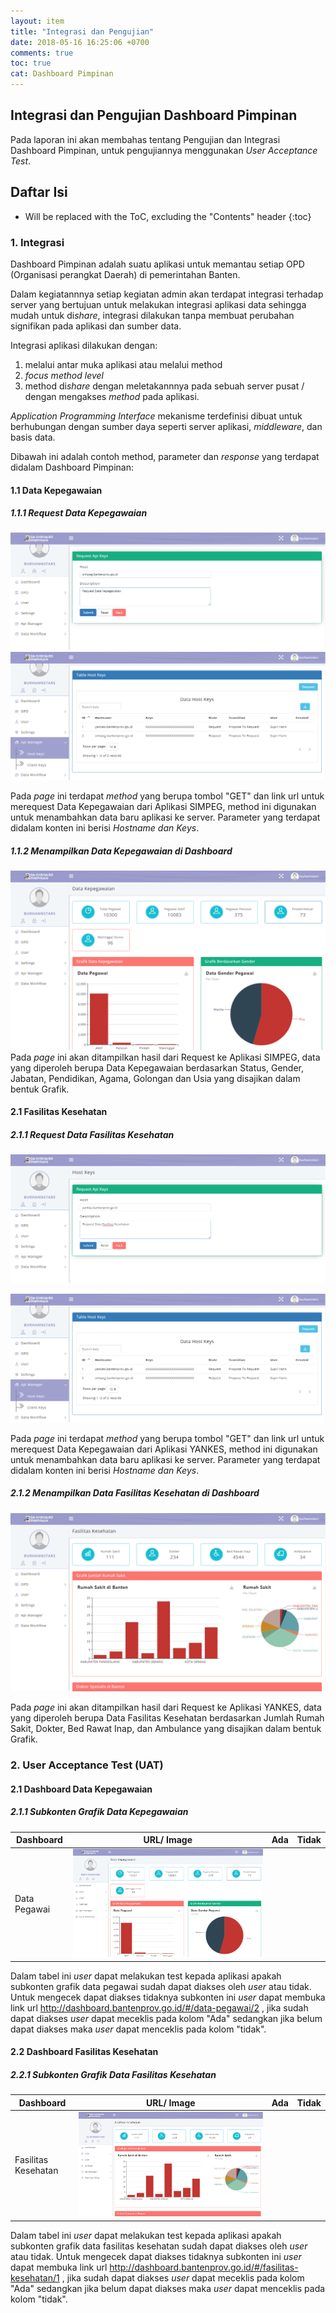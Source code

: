 ```yaml
---
layout: item
title: "Integrasi dan Pengujian"
date: 2018-05-16 16:25:06 +0700
comments: true
toc: true
cat: Dashboard Pimpinan
---
```


## Integrasi dan Pengujian Dashboard Pimpinan
Pada laporan ini akan membahas tentang Pengujian dan Integrasi Dashboard Pimpinan, untuk pengujiannya menggunakan *User Acceptance Test*.

## Daftar Isi
* Will be replaced with the ToC, excluding the "Contents" header
{:toc}

### 1. Integrasi
Dashboard Pimpinan adalah suatu aplikasi untuk memantau setiap OPD (Organisasi perangkat Daerah) di pemerintahan Banten.

Dalam kegiatannnya setiap kegiatan admin akan terdapat integrasi terhadap server yang bertujuan untuk melakukan integrasi aplikasi data sehingga mudah untuk di*share*, integrasi dilakukan tanpa membuat perubahan signifikan pada aplikasi dan sumber data.

Integrasi aplikasi dilakukan dengan:
1. melalui antar muka aplikasi atau melalui method
2. *focus method level*
3. method di*share* dengan meletakannnya pada sebuah server pusat / dengan mengakses *method* pada aplikasi.

*Application Programming Interface*
mekanisme terdefinisi dibuat untuk berhubungan dengan sumber daya seperti server aplikasi, *middleware*, dan basis data.

Dibawah ini adalah contoh method, parameter dan *response* yang terdapat didalam Dashboard Pimpinan:
#### 1.1 Data Kepegawaian
##### 1.1.1 Request Data Kepegawaian
[![request_kepegawaian](../images/dashboard-pimpinan/integrasi-dan-pengujian/request_kepegawaian.png)](../images/dashboard-pimpinan/integrasi-dan-pengujian/request_kepegawaian.png)
[![list_host_keys](../images/dashboard-pimpinan/integrasi-dan-pengujian/list_host_keys.png)](../images/dashboard-pimpinan/integrasi-dan-pengujian/list_host_keys.png)

Pada *page* ini terdapat *method* yang berupa tombol "GET" dan link url untuk merequest Data Kepegawaian dari Aplikasi SIMPEG, method ini digunakan untuk menambahkan data baru aplikasi ke server. Parameter yang terdapat didalam konten ini berisi *Hostname dan Keys*.

##### 1.1.2 Menampilkan Data Kepegawaian di Dashboard
[![grafik_data_kepegawaian](../images/dashboard-pimpinan/integrasi-dan-pengujian/grafik_data_kepegawaian.png)](../images/dashboard-pimpinan/integrasi-dan-pengujian/grafik_data_kepegawaian.png)
Pada *page* ini akan ditampilkan hasil dari Request ke Aplikasi SIMPEG, data yang diperoleh berupa Data Kepegawaian berdasarkan Status, Gender, Jabatan, Pendidikan, Agama, Golongan dan Usia yang disajikan dalam bentuk Grafik.

#### 2.1 Fasilitas Kesehatan

##### 2.1.1 Request Data Fasilitas Kesehatan

[![request_data_fasilitas_kesehatan](../images/dashboard-pimpinan/integrasi-dan-pengujian/request_data_fasilitas_kesehatan.png)](../images/dashboard-pimpinan/integrasi-dan-pengujian/request_data_fasilitas_kesehatan.png)

[![list_host_keys](../images/dashboard-pimpinan/integrasi-dan-pengujian/list_host_keys.png)](../images/dashboard-pimpinan/integrasi-dan-pengujian/list_host_keys.png)

Pada *page* ini terdapat *method* yang berupa tombol "GET" dan link url untuk merequest Data Kepegawaian dari Aplikasi YANKES, method ini digunakan untuk menambahkan data baru aplikasi ke server. Parameter yang terdapat didalam konten ini berisi *Hostname dan Keys*.

##### 2.1.2 Menampilkan Data Fasilitas Kesehatan di Dashboard

[![grafik_data_faskes](../images/dashboard-pimpinan/integrasi-dan-pengujian/grafik_data_faskes.png)](../images/dashboard-pimpinan/integrasi-dan-pengujian/grafik_data_faskes.png)



Pada *page* ini akan ditampilkan hasil dari Request ke Aplikasi YANKES, data yang diperoleh berupa Data Fasilitas Kesehatan berdasarkan Jumlah Rumah Sakit, Dokter, Bed Rawat Inap, dan Ambulance yang disajikan dalam bentuk Grafik.

### 2. User Acceptance Test (UAT)

#### 2.1 Dashboard Data Kepegawaian

##### 2.1.1 Subkonten Grafik Data Kepegawaian

| Dashboard    | URL/ Image                                                   | Ada  | Tidak |
| ------------ | ------------------------------------------------------------ | ---- | ----- |
| Data Pegawai | [![uat_data_kepegawaian](../images/dashboard-pimpinan/integrasi-dan-pengujian/uat_data_kepegawaian.png)](../images/dashboard-pimpinan/integrasi-dan-pengujian/uat_data_kepegawaian.png) |      |       |

Dalam tabel ini *user* dapat melakukan test kepada aplikasi apakah subkonten grafik data pegawai sudah dapat diakses oleh *user* atau tidak. Untuk mengecek dapat diakses tidaknya subkonten ini *user* dapat membuka link url http://dashboard.bantenprov.go.id/#/data-pegawai/2 , jika sudah dapat diakses *user* dapat meceklis pada kolom "Ada" sedangkan jika belum dapat diakses maka *user* dapat menceklis pada kolom "tidak".

#### 2.2 Dashboard Fasilitas Kesehatan

##### 2.2.1 Subkonten Grafik Data Fasilitas Kesehatan

| Dashboard           | URL/ Image                                                   | Ada  | Tidak |
| ------------------- | ------------------------------------------------------------ | ---- | ----- |
| Fasilitas Kesehatan | [![grafik_data_faskes](../images/dashboard-pimpinan/integrasi-dan-pengujian/grafik_data_faskes.png)](../images/dashboard-pimpinan/integrasi-dan-pengujian/grafik_data_faskes.png) |      |       |

Dalam tabel ini *user* dapat melakukan test kepada aplikasi apakah subkonten grafik data fasilitas kesehatan sudah dapat diakses oleh *user* atau tidak. Untuk mengecek dapat diakses tidaknya subkonten ini *user* dapat membuka link url http://dashboard.bantenprov.go.id/#/fasilitas-kesehatan/1 , jika sudah dapat diakses *user* dapat meceklis pada kolom "Ada" sedangkan jika belum dapat diakses maka *user* dapat menceklis pada kolom "tidak".
